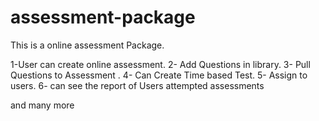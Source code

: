 assessment-package
==================
This is a online assessment Package.

1-User can create online assessment.
2- Add Questions in library.
3- Pull Questions to Assessment .
4- Can Create Time based Test.
5- Assign to users.
6- can see the report of Users attempted assessments

and many more

